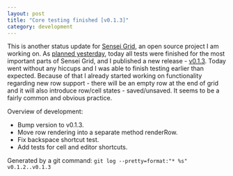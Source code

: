 ```yaml
---
layout: post
title: "Core testing finished [v0.1.3]"
category: development
---
```


This is another status update for [Sensei Grid](https://github.com/datazenit/sensei-grid), an open source project I am working on. As [planned yesterday](http://lauris.github.io/development/2014/09/10/more-testing-v012/), today all tests were finished for the most important parts of Sensei Grid, and I published a new release - [v0.1.3](https://github.com/datazenit/sensei-grid/releases/tag/v0.1.3). Today went without any hiccups and I was able to finish testing earlier than expected. Because of that I already started working on functionality regarding new row support - there will be an empty row at the end of grid and it will also introduce row/cell states - saved/unsaved. It seems to be a fairly common and obvious practice. 

Overview of development:

* Bump version to v0.1.3.
* Move row rendering into a separate method renderRow.
* Fix backspace shortcut test.
* Add tests for cell and editor shortcuts.

Generated by a git command: ``git log --pretty=format:"* %s" v0.1.2..v0.1.3`` 